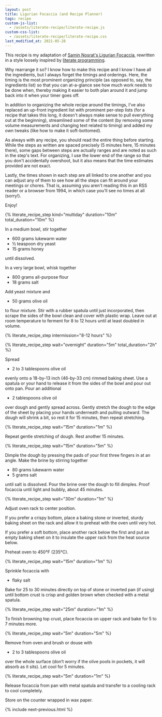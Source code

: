 ```yaml
---
layout: post
title: Ligurian Focaccia (and Recipe Planner)
tags: recipe
custom-js-list:
  - /assets/literate-recipe/literate-recipe.js
custom-css-list:
  - /assets/literate-recipe/literate-recipe.css
last_modified_at: 2021-05-28
---
```


This recipe is my adaptation of [Samin Nosrat's Ligurian Focaccia](https://www.saltfatacidheat.com/fat/ligurian-focaccia), rewritten in a style loosely inspired by [literate programming](https://en.wikipedia.org/wiki/Literate_programming).

Why rearrange it so? I know how to make this recipe and I know I have all the ingredients, but I always forget the timings and orderings. Here, the timing is the most prominent organizing principle (as opposed to, say, the ingredients list) so that you can at-a-glance see how much work needs to be done when, thereby making it easier to both plan around it and jump back into it when your timer goes off.

In addition to organizing the whole recipe around the timings, I've also replaced an up-front ingredient list with prominent per-step lists (for a recipe that takes this long, it doesn't always make sense to pull everything out at the beginning), streamlined some of the content (by removing some volume measurements and changing text related to timing) and added my own tweaks (like how to make it soft-bottomed).

As always with any recipe, you should read the entire thing before starting. While the steps as written are spaced precisely (5 minutes here, 15 minutes there), some gaps between steps are actually ranges and are noted as such in the step's text. For organizing, I use the lower end of the range so that you don't accidentally overshoot, but it also means that the time estimates provided are not exact.

Lastly, the times shown in each step are all linked to one another and you can adjust any of them to see how all the steps can fit around your meetings or chores. That is, assuming you aren't reading this in an RSS reader or a browser from 1994, in which case you'll see no times at all (sorry!).

Enjoy!

{% literate_recipe_step kind="multiday" duration="10m" total_duration="10m" %}

In a medium bowl, stir together

- 600 grams lukewarm water
- ½ teaspoon dry yeast
- 15 grams honey

until dissolved.

In a very large bowl, whisk together

- 800 grams all-purpose flour
- 18 grams salt

Add yeast mixture and

- 50 grams olive oil

to flour mixture. Stir with a rubber spatula until just incorporated, then scrape the sides of the bowl clean and cover with plastic wrap. Leave out at room temperature to ferment for 8 to 12 hours until at least doubled in volume.

{% literate_recipe_step intermission="8-12 hours" %}

{% literate_recipe_step wait="overnight" duration="5m" total_duration="2h" %}

Spread

- 2 to 3 tablespoons olive oil

evenly onto a 18-by-13 inch (46-by-33 cm) rimmed baking sheet. Use a spatula or your hand to release it from the sides of the bowl and pour out onto pan. Pour an additional

- 2 tablespoons olive oil

over dough and gently spread across. Gently stretch the dough to the edge of the sheet by placing your hands underneath and pulling outward. The dough will shrink a bit, so rest it for 15 minutes, then repeat stretching.

{% literate_recipe_step wait="15m" duration="1m" %}

Repeat gentle stretching of dough. Rest another 15 minutes.

{% literate_recipe_step wait="15m" duration="5m" %}

Dimple the dough by pressing the pads of your first three fingers in at an angle. Make the brine by stirring together

- 80 grams lukewarm water
- 5 grams salt

until salt is dissolved. Pour the brine over the dough to fill dimples. Proof focaccia until light and bubbly, about 45 minutes.

{% literate_recipe_step wait="30m" duration="1m" %}

Adjust oven rack to center position.

If you prefer a crispy bottom, place a baking stone or inverted, sturdy baking sheet on the rack and allow it to preheat with the oven until very hot.

If you prefer a soft bottom, place another rack below the first and put an empty baking sheet on it to insulate the upper rack from the heat source below.

Preheat oven to 450°F (235°C).

{% literate_recipe_step wait="15m" duration="1m" %}

Sprinkle focaccia with

- flaky salt

Bake for 25 to 30 minutes directly on top of stone or inverted pan (if using) until bottom crust is crisp and golden brown when checked with a metal spatula.

{% literate_recipe_step wait="25m" duration="1m" %}

To finish browning top crust, place focaccia on upper rack and bake for 5 to 7 minutes more.

{% literate_recipe_step wait="5m" duration="5m" %}

Remove from oven and brush or douse with

- 2 to 3 tablespoons olive oil

over the whole surface (don’t worry if the olive pools in pockets, it will absorb as it sits). Let cool for 5 minutes.

{% literate_recipe_step wait="5m" duration="1m" %}

Release focaccia from pan with metal spatula and transfer to a cooling rack to cool completely.

Store on the counter wrapped in wax paper.

{% include next-previous.html %}
